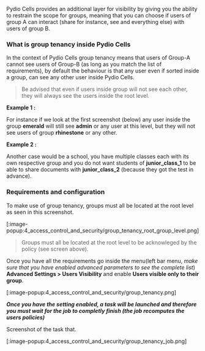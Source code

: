 Pydio Cells provides an additional layer for visibility by giving you the ability to restrain the scope for groups, meaning that you can choose if users of group A can interact (share for instance, see and everything else) with users of group B.

### What is group tenancy inside Pydio Cells

In the context of Pydio Cells group tenancy means that users of Group-A cannot see users of Group-B (as long as you match the list of requirements), by default the behaviour is that any user even if sorted inside a group, can see any other user inside Pydio Cells.

> Be advised that even if users inside group will not see each other, they will always see the users inside the root level.

**Example 1 :**

For instance if we look at the first screenshot (below) any user inside the group **emerald** will still see **admin** or any user at this level, but they will not see users of group **rhinestone** or any other.

**Example 2 :**

Another case would be a school, you have multiple classes each with its own respective group and you do not want students of **junior_class_1** to be able to share documents with **junior_class_2** (because they got the test in advance).

### Requirements and configuration

To make use of group tenancy, groups must all be located at the root level as seen in this screenshot.

[:image-popup:4_access_control_and_security/group_tenancy_root_group_level.png]

> Groups must all be located at the root level to be acknowleged by the policy (see screen above).

Once you have all the requirements go inside the menu(left bar menu, _make sure that you have enabled advanced parameters to see the complete list_) **Advanced Settings > Users Visibility** and enable **Users visible only to their group**.

[:image-popup:4_access_control_and_security/group_tenancy.png]

_**Once you have the setting enabled, a task will be launched and therefore you must wait for the job to completly finish (the job recomputes the users policies)**_

Screenshot of the task that.

[:image-popup:4_access_control_and_security/group_tenancy_job.png]
